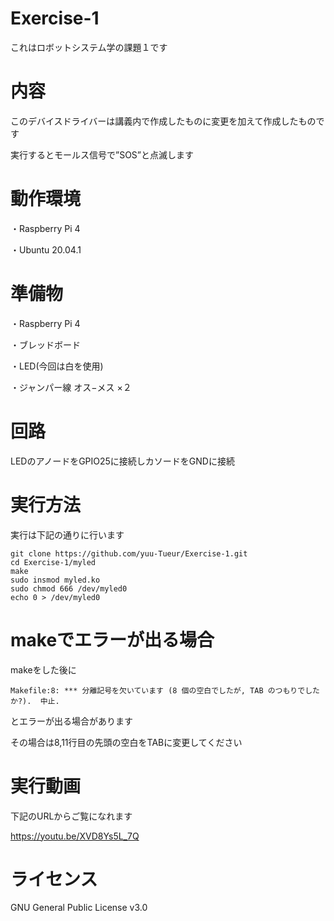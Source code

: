 # Exercise-1
これはロボットシステム学の課題１です

# 内容
このデバイスドライバーは講義内で作成したものに変更を加えて作成したものです

実行するとモールス信号で”SOS”と点滅します

# 動作環境
・Raspberry Pi 4

・Ubuntu 20.04.1

# 準備物
・Raspberry Pi 4

・ブレッドボード

・LED(今回は白を使用)

・ジャンパー線 オス−メス ×２

# 回路
LEDのアノードをGPIO25に接続しカソードをGNDに接続

# 実行方法
実行は下記の通りに行います
```
git clone https://github.com/yuu-Tueur/Exercise-1.git
cd Exercise-1/myled
make
sudo insmod myled.ko
sudo chmod 666 /dev/myled0
echo 0 > /dev/myled0 
```

# makeでエラーが出る場合
makeをした後に
```
Makefile:8: *** 分離記号を欠いています (8 個の空白でしたが, TAB のつもりでしたか?).  中止.
```
とエラーが出る場合があります

その場合は8,11行目の先頭の空白をTABに変更してください

# 実行動画
下記のURLからご覧になれます

<https://youtu.be/XVD8Ys5L_7Q>

# ライセンス
GNU General Public License v3.0
